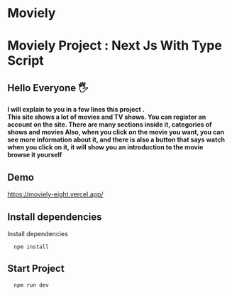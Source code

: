 # Moviely


<h1> Moviely Project : Next Js  With Type Script</h1>

## Hello Everyone 🖐

<h4>
 I will explain to you in a few lines this project . <br/>
 This site shows a lot of movies and TV shows.
You can register an account on the site.
There are many sections inside it, categories of shows and movies
Also, when you click on the movie you want, you can see more information about it, and there is also a button that says watch when you click on it, it will show you an introduction to the movie
   <br/>
  browse it yourself
 </h4>

## Demo

https://moviely-eight.vercel.app/

## Install dependencies

Install dependencies

```
  npm install
```

## Start Project

```
  npm run dev
```
